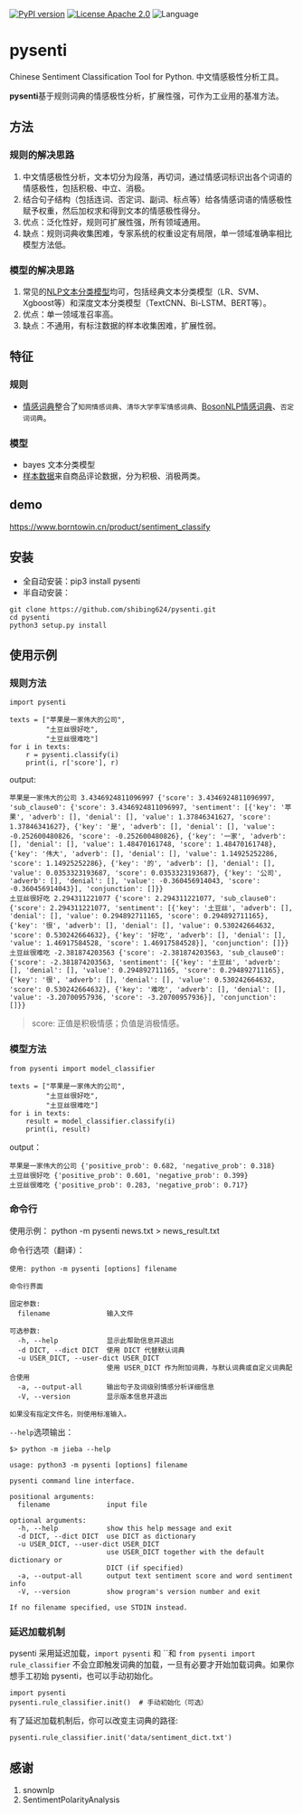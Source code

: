 
[![PyPI version](https://badge.fury.io/py/pysenti.svg)](https://badge.fury.io/py/pysenti)
[![License Apache 2.0](https://img.shields.io/badge/license-Apache%202.0-blue.svg)](https://github.com/shibing624/pysenti/LICENSE)
![Language](https://img.shields.io/badge/Language-Python-blue.svg)


# pysenti

Chinese Sentiment Classification Tool for Python. 中文情感极性分析工具。

**pysenti**基于规则词典的情感极性分析，扩展性强，可作为工业用的基准方法。


## 方法
### 规则的解决思路
1. 中文情感极性分析，文本切分为段落，再切词，通过情感词标识出各个词语的情感极性，包括积极、中立、消极。
2. 结合句子结构（包括连词、否定词、副词、标点等）给各情感词语的情感极性赋予权重，然后加权求和得到文本的情感极性得分。
3. 优点：泛化性好，规则可扩展性强，所有领域通用。
4. 缺点：规则词典收集困难，专家系统的权重设定有局限，单一领域准确率相比模型方法低。

### 模型的解决思路
1. 常见的[NLP文本分类模型](https://github.com/shibing624/text-classifier)均可，包括经典文本分类模型（LR、SVM、Xgboost等）和深度文本分类模型（TextCNN、Bi-LSTM、BERT等）。
2. 优点：单一领域准召率高。
3. 缺点：不通用，有标注数据的样本收集困难，扩展性弱。

## 特征
### 规则
* [情感词典](https://github.com/shibing624/pysenti/tree/master/pysenti/data)整合了`知网情感词典`、`清华大学李军情感词典`、[BosonNLP情感词典](https://bosonnlp.com/dev/resource)、`否定词词典`。

### 模型
* bayes 文本分类模型
* [样本数据](https://github.com/shibing624/pysenti/tree/master/pysenti/data)来自商品评论数据，分为积极、消极两类。

## demo

https://www.borntowin.cn/product/sentiment_classify


## 安装
* 全自动安装：pip3 install pysenti
* 半自动安装：
```
git clone https://github.com/shibing624/pysenti.git
cd pysenti
python3 setup.py install
```

## 使用示例
### 规则方法
```
import pysenti

texts = ["苹果是一家伟大的公司",
         "土豆丝很好吃",
         "土豆丝很难吃"]
for i in texts:
    r = pysenti.classify(i)
    print(i, r['score'], r)

```

output:
```
苹果是一家伟大的公司 3.4346924811096997 {'score': 3.4346924811096997, 'sub_clause0': {'score': 3.4346924811096997, 'sentiment': [{'key': '苹果', 'adverb': [], 'denial': [], 'value': 1.37846341627, 'score': 1.37846341627}, {'key': '是', 'adverb': [], 'denial': [], 'value': -0.252600480826, 'score': -0.252600480826}, {'key': '一家', 'adverb': [], 'denial': [], 'value': 1.48470161748, 'score': 1.48470161748}, {'key': '伟大', 'adverb': [], 'denial': [], 'value': 1.14925252286, 'score': 1.14925252286}, {'key': '的', 'adverb': [], 'denial': [], 'value': 0.0353323193687, 'score': 0.0353323193687}, {'key': '公司', 'adverb': [], 'denial': [], 'value': -0.360456914043, 'score': -0.360456914043}], 'conjunction': []}}
土豆丝很好吃 2.294311221077 {'score': 2.294311221077, 'sub_clause0': {'score': 2.294311221077, 'sentiment': [{'key': '土豆丝', 'adverb': [], 'denial': [], 'value': 0.294892711165, 'score': 0.294892711165}, {'key': '很', 'adverb': [], 'denial': [], 'value': 0.530242664632, 'score': 0.530242664632}, {'key': '好吃', 'adverb': [], 'denial': [], 'value': 1.46917584528, 'score': 1.46917584528}], 'conjunction': []}}
土豆丝很难吃 -2.381874203563 {'score': -2.381874203563, 'sub_clause0': {'score': -2.381874203563, 'sentiment': [{'key': '土豆丝', 'adverb': [], 'denial': [], 'value': 0.294892711165, 'score': 0.294892711165}, {'key': '很', 'adverb': [], 'denial': [], 'value': 0.530242664632, 'score': 0.530242664632}, {'key': '难吃', 'adverb': [], 'denial': [], 'value': -3.20700957936, 'score': -3.20700957936}], 'conjunction': []}}
```
> score: 正值是积极情感；负值是消极情感。

### 模型方法


```
from pysenti import model_classifier

texts = ["苹果是一家伟大的公司",
         "土豆丝很好吃",
         "土豆丝很难吃"]
for i in texts:
    result = model_classifier.classify(i)
    print(i, result)

```

output：
```
苹果是一家伟大的公司 {'positive_prob': 0.682, 'negative_prob': 0.318}
土豆丝很好吃 {'positive_prob': 0.601, 'negative_prob': 0.399}
土豆丝很难吃 {'positive_prob': 0.283, 'negative_prob': 0.717}

```

### 命令行

使用示例： python -m pysenti news.txt > news_result.txt

命令行选项（翻译）：
```
使用: python -m pysenti [options] filename

命令行界面

固定参数:
  filename              输入文件

可选参数:
  -h, --help            显示此帮助信息并退出
  -d DICT, --dict DICT  使用 DICT 代替默认词典
  -u USER_DICT, --user-dict USER_DICT
                        使用 USER_DICT 作为附加词典，与默认词典或自定义词典配合使用
  -a, --output-all      输出句子及词级别情感分析详细信息
  -V, --version         显示版本信息并退出

如果没有指定文件名，则使用标准输入。
```


`--help`选项输出：
```
$> python -m jieba --help

usage: python3 -m pysenti [options] filename

pysenti command line interface.

positional arguments:
  filename              input file

optional arguments:
  -h, --help            show this help message and exit
  -d DICT, --dict DICT  use DICT as dictionary
  -u USER_DICT, --user-dict USER_DICT
                        use USER_DICT together with the default dictionary or
                        DICT (if specified)
  -a, --output-all      output text sentiment score and word sentiment info
  -V, --version         show program's version number and exit

If no filename specified, use STDIN instead.
```

### 延迟加载机制

pysenti 采用延迟加载，`import pysenti` 和 ``和 `from pysenti import rule_classifier` 不会立即触发词典的加载，一旦有必要才开始加载词典。如果你想手工初始 pysenti，也可以手动初始化。
```
import pysenti
pysenti.rule_classifier.init()  # 手动初始化（可选）
```

有了延迟加载机制后，你可以改变主词典的路径:
```
pysenti.rule_classifier.init('data/sentiment_dict.txt')

```

## 感谢

1. snownlp
2. SentimentPolarityAnalysis
